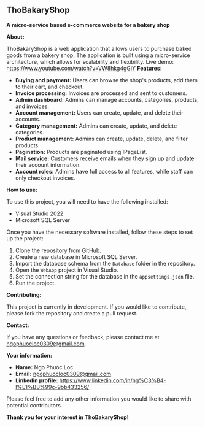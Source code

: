 
## ThoBakaryShop

**A micro-service based e-commerce website for a bakery shop**

**About:**

ThoBakaryShop is a web application that allows users to purchase baked goods from a bakery shop. The application is built using a micro-service architecture, which allows for scalability and flexibility.
Live demo: https://www.youtube.com/watch?v=VW8hkg4gGiY
**Features:**

* **Buying and payment:** Users can browse the shop's products, add them to their cart, and checkout.
* **Invoice processing:** Invoices are processed and sent to customers.
* **Admin dashboard:** Admins can manage accounts, categories, products, and invoices.
* **Account management:** Users can create, update, and delete their accounts.
* **Category management:** Admins can create, update, and delete categories.
* **Product management:** Admins can create, update, delete, and filter products.
* **Pagination:** Products are paginated using IPageList.
* **Mail service:** Customers receive emails when they sign up and update their account information.
* **Account roles:** Admins have full access to all features, while staff can only checkout invoices.

**How to use:**

To use this project, you will need to have the following installed:

* Visual Studio 2022
* Microsoft SQL Server

Once you have the necessary software installed, follow these steps to set up the project:

1. Clone the repository from GitHub.
2. Create a new database in Microsoft SQL Server.
3. Import the database schema from the `Database` folder in the repository.
4. Open the `WebApp` project in Visual Studio.
5. Set the connection string for the database in the `appsettings.json` file.
6. Run the project.

**Contributing:**

This project is currently in development. If you would like to contribute, please fork the repository and create a pull request.


**Contact:**

If you have any questions or feedback, please contact me at ngophuocloc0309@gmail.com.

**Your information:**

* **Name:** Ngo Phuoc Loc
* **Email:** ngophuocloc0309@gmail.com
* **Linkedin profile:** https://www.linkedin.com/in/ng%C3%B4-l%E1%BB%99c-9bb433256/

Please feel free to add any other information you would like to share with potential contributors.

**Thank you for your interest in ThoBakaryShop!**
